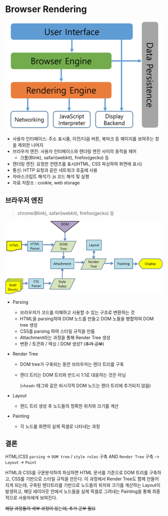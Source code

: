 # Browser Rendering

![](./src/browser-structure.png)

- 사용자 인터페이스: 주소 표시줄, 이전/다음 버튼, 북마크 등 페이지를 보여주는 창을 제외한 나머지
- 브라우저 엔진: 사용자 인터페이스와 렌더링 엔진 사이의 동작을 제어
  - 크롬(Blink), safari(webkit), firefox(gecko) 등
- 렌더링 엔진: 요청한 컨텐츠를 표시(HTML, CSS 파싱하여 화면에 표시)
- 통신: HTTP 요청과 같은 네트워크 호출에 사용
- 자바스크립트 해석기: js 코드 해석 및 실행
- 자료 저장소 : cookie, web storage



## 브라우저 엔진

> chrome(Blink), safari(webkit), firefox(gecko) 등

![](./src/rendering-engine-flow.png)

- Parsing

  - 브라우저가 코드를 이해하고 사용할 수 있는 구조로 변환하는 것
  - HTML을 parsing하여 DOM 노드를 만들고 DOM 노들을 병합하여 DOM tree 생성
  - CSS를 parsing 하여 스타일 규칙을 만듦
  - Attachment라는 과정을 통해 Render Tree 생성
  - 변환 / 토큰화 / 렉싱 / DOM 생성? (~~추가 공부~~)

- Render Tree

  - DOM tree가 구축되는 동안 브라우저는 렌더 트리를 구축

  - 렌더 트리는 DOM 트리와 반드시 1:1로 대응하는 것은 아님

    (`<head>` 태그와 같은 비시각적 DOM 노드는 렌더 트리에 추가되지 않음)

- Layout

  - 렌드 트리 생성 후 노드들의 정확한 위치와 크기를 계산

- Painting

  - 각 노드를 화면의 실제 픽셀로 나타내는 과정



## 결론

HTML/CSS `parsing` -> `DOM tree` / `style rules` 구축 AND `Render Tree` 구축 -> `Layout` -> `Paint`

HTML과 CSS를 구문분석하여 파싱하면 HTML 문서를 기준으로 DOM 트리를 구축하고, CSS를 기반으로 스타일 규칙을 만든다. 이 과정에서 Render Tree도 함께 만들어지게 되는데, 구축된 렌더트리를 기반으로 노드들의 위치와 크기를 계산하는 Layout이 발생하고, 해당 레이아웃 안에서 노드들을 실제 픽셀로 그려내는 Painting을 통해 최종적으로 사용자에게 보여진다.

~~해당 과정들의 세부 과정이 있는데, 추가 공부 필요~~
